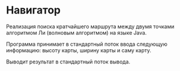 # Навигатор

Реализация поиска кратчайшего маршрута между двумя точками алгоритмом Ли (волновым алгоритмом) на языке Java.

Программа принимает в стандартный поток ввода следующую информацию: высоту карты, ширину карты и саму карту.

Выводит результат в стандартный поток вывода.
